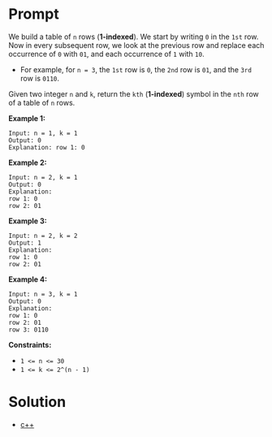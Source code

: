# Prompt
We build a table of `n` rows (**1-indexed**). We start by writing `0` in the `1st` row. Now in every subsequent row, we look at the previous row and replace each occurrence of `0` with `01`, and each occurrence of `1` with `10`.

* For example, for `n = 3`, the `1st` row is `0`, the `2nd` row is `01`, and the `3rd` row is `0110`.

Given two integer `n` and `k`, return the `kth` (**1-indexed**) symbol in the `nth` row of a table of `n` rows.

**Example 1:**
```
Input: n = 1, k = 1
Output: 0
Explanation: row 1: 0
```

**Example 2:**
```
Input: n = 2, k = 1
Output: 0
Explanation:
row 1: 0
row 2: 01
```

**Example 3:**
```
Input: n = 2, k = 2
Output: 1
Explanation:
row 1: 0
row 2: 01
```

**Example 4:**
```
Input: n = 3, k = 1
Output: 0
Explanation:
row 1: 0
row 2: 01
row 3: 0110
```

**Constraints:**
* `1 <= n <= 30`
* `1 <= k <= 2^(n - 1)`

# Solution
* [c++](kth_symbol_in_grammar.cpp)

